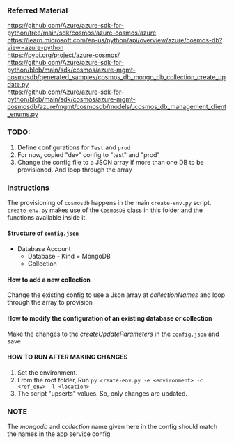 ### Referred Material
https://github.com/Azure/azure-sdk-for-python/tree/main/sdk/cosmos/azure-cosmos/azure  
https://learn.microsoft.com/en-us/python/api/overview/azure/cosmos-db?view=azure-python  
https://pypi.org/project/azure-cosmos/  
https://github.com/Azure/azure-sdk-for-python/blob/main/sdk/cosmos/azure-mgmt-cosmosdb/generated_samples/cosmos_db_mongo_db_collection_create_update.py  
https://github.com/Azure/azure-sdk-for-python/blob/main/sdk/cosmos/azure-mgmt-cosmosdb/azure/mgmt/cosmosdb/models/_cosmos_db_management_client_enums.py
### TODO:
1. Define configurations for `Test` and `prod`
2. For now, copied "dev" config to "test" and "prod"
3. Change the config file to a JSON array if more than one DB to be provisioned. And loop through the array

### Instructions
The provisioning of `cosmosdb` happens in the main `create-env.py` script.  
`create-env.py` makes use of the `CosmosDB` class in this folder and the functions available inside it.

#### Structure of `config.json`
- Database Account
  - Database - Kind = MongoDB
  - Collection

#### How to add a new collection
Change the existing config to use a Json array at _collectionNames_ and loop through the array to provision

#### How to modify the configuration of an existing database or collection
Make the changes to the _createUpdateParameters_ in the `config.json` and save

#### HOW TO RUN AFTER MAKING CHANGES
1. Set the environment.
2. From the root folder, Run `py create-env.py -e <environment> -c <ref_env> -l <location>`
3. The script "upserts" values. So, only changes are updated.

### **NOTE**
The _mongodb_ and _collection_ name given here in the config should match the names in the app service config